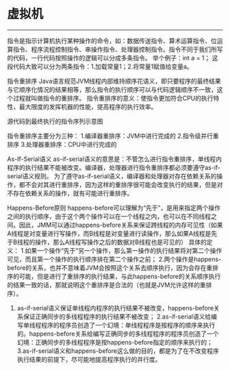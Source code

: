 # 虚拟机

---

指令是指示计算机执行某种操作的命令，如：数据传送指令、算术运算指令、位运算指令、程序流程控制指令、串操作指令、处理器控制指令。指令不同于我们所写的代码，一行代码按照操作的逻辑可以分成多条指令。
     举个例子：int a = 1；  这段代码大致可以分为两条指令：1.加载常量1；2.将常量1赋值给变量a。
 
指令重排序
    Java语言规范JVM线程内部维持顺序花语义，即只要程序的最终结果与它顺序化情况的结果相等，那么指令的执行顺序可以与代码逻辑顺序不一致，这个过程就叫做指令的重排序。
    指令重排序的意义：使指令更加符合CPU的执行特性，最大限度的发挥机器的性能，提高程序的执行效率。
 
源代码到最终执行的指令序列示意图

指令重排序主要分为三种：
1.编译器重排序：JVM中进行完成的
2.指令级并行重排序
3.处理器重排序：CPU中进行完成的
 
As-If-Serial语义
    as-if-serial语义的意思是：不管怎么进行指令重排序，单线程内程序的执行结果不能被改变。编译器，处理器进行指令重排序都必须要遵守as-if-serial语义规则。
    为了遵守as-if-serial语义，编译器和处理器对存在依赖关系的操作，都不会对其进行重排序，因为这样的重排序很可能会改变执行的结果，但是对不存在依赖关系的操作，就有可能进行重排序。
 
Happens-Before原则
    happens-before可以理解为“先于”，是用来指定两个操作之间的执行顺序，由于这个两个操作可以在一个线程之内，也可以在不同线程之间。因此，JMM可以通过happens-before关系来保证跨线程的内存可见性（如果A线程是对变量进行写操作，而B线程是对变量进行读操作，那么如果A线程是先于B线程的操作，那么A线程写操作之后的数据对B线程也是可见的）
具体的定义：
    1.如果一个操作“先于”另一个操作，那么第一操作的执行结果将对第二个操作可见，而且第一个操作的执行顺序排在第二个操作之前；
    2.两个操作是happens-before的关系，也并不意味着JVM会按照这个关系去顺序执行，因为会存在重排序的可能，但是进行了重排序的执行结果，与此happens-before的关系顺序执行的结果一致的话，那就说明这个重排序是合法的（也就是JVM允许这样的重排序）。

1. as-if-serial语义保证单线程内程序的执行结果不被改变，happens-before关系保证正确同步的多线程程序的执行结果不被改变；
2.as-if-serial语义给编写单线程程序的程序员创造了一个幻境：单线程程序是按程序的顺序来执行的。happens-before关系给编写正确同步的多线程程序的程序员创造了一个幻境：正确同步的多线程程序是按happens-before指定的顺序来执行的；
3.as-if-serial语义和happens-before这么做的目的，都是为了在不改变程序执行结果的前提下，尽可能地提高程序执行的并行度。